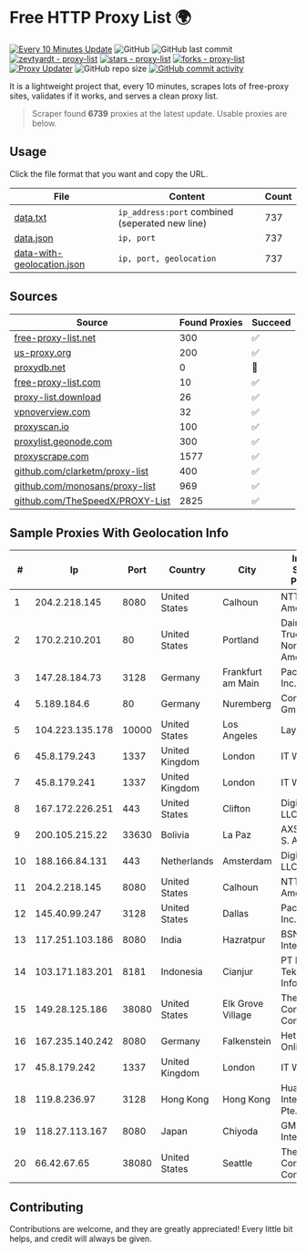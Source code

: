 
# Free HTTP Proxy List 🌍

[![Every 10 Minutes Update](https://github.com/mertguvencli/http-proxy-list/actions/workflows/main.yml/badge.svg?branch=main)](https://github.com/mertguvencli/http-proxy-list/actions/workflows/main.yml)
![GitHub](https://img.shields.io/github/license/mertguvencli/http-proxy-list)
![GitHub last commit](https://img.shields.io/github/last-commit/mertguvencli/http-proxy-list)
[![zevtyardt - proxy-list](https://img.shields.io/static/v1?label=zevtyardt&message=proxy-list&color=blue&logo=github)](https://github.com/zevtyardt/proxy-list "Go to GitHub repo")
[![stars - proxy-list](https://img.shields.io/github/stars/zevtyardt/proxy-list?style=social)](https://github.com/zevtyardt/proxy-list)
[![forks - proxy-list](https://img.shields.io/github/forks/zevtyardt/proxy-list?style=social)](https://github.com/zevtyardt/proxy-list)
[![Proxy Updater](https://github.com/zevtyardt/proxy-list/workflows/Proxy%20Updater/badge.svg)](https://github.com/zevtyardt/proxy-list/actions?query=workflow:"Proxy+Updater")
![GitHub repo size](https://img.shields.io/github/repo-size/zevtyardt/proxy-list)
[![GitHub commit activity](https://img.shields.io/github/commit-activity/m/zevtyardt/proxy-list?logo=commits)](https://github.com/zevtyardt/proxy-list/commits/main)

It is a lightweight project that, every 10 minutes, scrapes lots of free-proxy sites, validates if it works, and serves a clean proxy list.

> Scraper found **6739** proxies at the latest update. Usable proxies are below.

## Usage

Click the file format that you want and copy the URL.

|File|Content|Count|
|----|-------|-----|
|[data.txt](https://raw.githubusercontent.com/mertguvencli/http-proxy-list/main/proxy-list/data.txt)|`ip_address:port` combined (seperated new line)|737|
|[data.json](https://raw.githubusercontent.com/mertguvencli/http-proxy-list/main/proxy-list/data.json)|`ip, port`|737|
|[data-with-geolocation.json](https://raw.githubusercontent.com/mertguvencli/http-proxy-list/main/proxy-list/data-with-geolocation.json)|`ip, port, geolocation`|737|

## Sources

|Source|Found Proxies|Succeed|
|------|-------------|-------|
|[free-proxy-list.net](https://free-proxy-list.net)|300|✅|
|[us-proxy.org](https://www.us-proxy.org)|200|✅|
|[proxydb.net](http://proxydb.net)|0|🚫|
|[free-proxy-list.com](https://free-proxy-list.com/?page=&port=&type%5B%5D=http&type%5B%5D=https&up_time=0&search=Search)|10|✅|
|[proxy-list.download](https://www.proxy-list.download/HTTP)|26|✅|
|[vpnoverview.com](https://vpnoverview.com/privacy/anonymous-browsing/free-proxy-servers)|32|✅|
|[proxyscan.io](https://www.proxyscan.io)|100|✅|
|[proxylist.geonode.com](https://proxylist.geonode.com/api/proxy-list?limit=300&page=1&sort_by=lastChecked&sort_type=desc&protocols=http,https)|300|✅|
|[proxyscrape.com](https://api.proxyscrape.com/v2/?request=displayproxies&protocol=http&timeout=10000&country=all&ssl=all&anonymity=all)|1577|✅|
|[github.com/clarketm/proxy-list](https://raw.githubusercontent.com/clarketm/proxy-list/master/proxy-list-raw.txt)|400|✅|
|[github.com/monosans/proxy-list](https://raw.githubusercontent.com/monosans/proxy-list/main/proxies/http.txt)|969|✅|
|[github.com/TheSpeedX/PROXY-List](https://raw.githubusercontent.com/TheSpeedX/PROXY-List/master/http.txt)|2825|✅|


## Sample Proxies With Geolocation Info

|#|Ip|Port|Country|City|Internet Service Provider|
|-|--|----|-------|----|-------------------------|
|1|204.2.218.145|8080|United States|Calhoun|NTT America, Inc.|
|2|170.2.210.201|80|United States|Portland|Daimler Trucks of North America LLC|
|3|147.28.184.73|3128|Germany|Frankfurt am Main|Packet Host, Inc.|
|4|5.189.184.6|80|Germany|Nuremberg|Contabo GmbH|
|5|104.223.135.178|10000|United States|Los Angeles|LayerHost|
|6|45.8.179.243|1337|United Kingdom|London|IT WEB LTD|
|7|45.8.179.241|1337|United Kingdom|London|IT WEB LTD|
|8|167.172.226.251|443|United States|Clifton|DigitalOcean, LLC|
|9|200.105.215.22|33630|Bolivia|La Paz|AXS Bolivia S. A.|
|10|188.166.84.131|443|Netherlands|Amsterdam|DigitalOcean, LLC|
|11|204.2.218.145|8080|United States|Calhoun|NTT America, Inc.|
|12|145.40.99.247|3128|United States|Dallas|Packet Host, Inc.|
|13|117.251.103.186|8080|India|Hazratpur|BSNL Internet|
|14|103.171.183.201|8181|Indonesia|Cianjur|PT Hayat Teknologi Informatika|
|15|149.28.125.186|38080|United States|Elk Grove Village|The Constant Company|
|16|167.235.140.242|8080|Germany|Falkenstein|Hetzner Online GmbH|
|17|45.8.179.242|1337|United Kingdom|London|IT WEB LTD|
|18|119.8.236.97|3128|Hong Kong|Hong Kong|Huawei International Pte. Ltd.|
|19|118.27.113.167|8080|Japan|Chiyoda|GMO Internet, Inc.|
|20|66.42.67.65|38080|United States|Seattle|The Constant Company|



## Contributing

Contributions are welcome, and they are greatly appreciated! Every
little bit helps, and credit will always be given.

